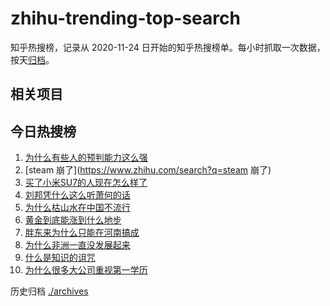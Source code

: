 # zhihu-trending-top-search

知乎热搜榜，记录从 2020-11-24
日开始的知乎热搜榜单。每小时抓取一次数据，按天[归档](./archives)。

## 相关项目

## 今日热搜榜

<!-- BEGIN -->
<!-- 最后更新时间 Sun Sep 21 2025 12:12:39 GMT+0800 (China Standard Time) -->

1. [为什么有些人的预判能力这么强](https://www.zhihu.com/search?q=为什么有些人的预判能力这么强)
1. [steam 崩了](https://www.zhihu.com/search?q=steam 崩了)
1. [买了小米SU7的人现在怎么样了](https://www.zhihu.com/search?q=买了小米SU7的人现在怎么样了)
1. [刘邦凭什么这么听萧何的话](https://www.zhihu.com/search?q=刘邦凭什么这么听萧何的话)
1. [为什么枯山水在中国不流行](https://www.zhihu.com/search?q=为什么枯山水在中国不流行)
1. [黄金到底能涨到什么地步](https://www.zhihu.com/search?q=黄金到底能涨到什么地步)
1. [胖东来为什么只能在河南搞成](https://www.zhihu.com/search?q=胖东来为什么只能在河南搞成)
1. [为什么非洲一直没发展起来](https://www.zhihu.com/search?q=为什么非洲一直没发展起来)
1. [什么是知识的诅咒](https://www.zhihu.com/search?q=什么是知识的诅咒)
1. [为什么很多大公司重视第一学历](https://www.zhihu.com/search?q=为什么很多大公司重视第一学历)

<!-- END -->

历史归档 [./archives](./archives)
